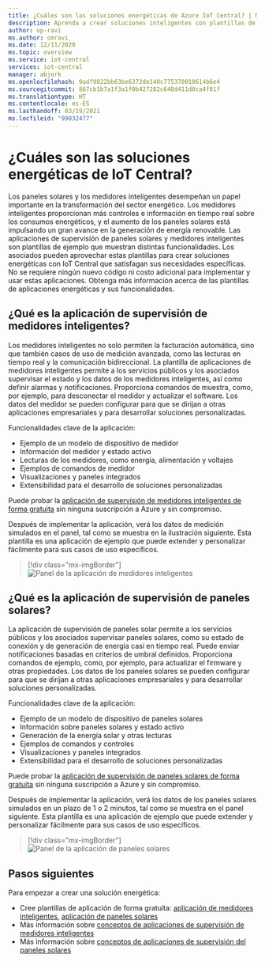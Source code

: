 ```yaml
---
title: ¿Cuáles son las soluciones energéticas de Azure IoT Central? | Microsoft Docs
description: Aprenda a crear soluciones inteligentes con plantillas de la aplicación de Azure IoT Central.
author: op-ravi
ms.author: omravi
ms.date: 12/11/2020
ms.topic: overview
ms.service: iot-central
services: iot-central
manager: abjork
ms.openlocfilehash: 9adf9822bb63be6372de140c775370010614b6e4
ms.sourcegitcommit: 867cb1b7a1f3a1f0b427282c648d411d0ca4f81f
ms.translationtype: HT
ms.contentlocale: es-ES
ms.lasthandoff: 03/19/2021
ms.locfileid: "99832477"
---
```

# <a name="what-are-the-iot-central-energy-solutions"></a>¿Cuáles son las soluciones energéticas de IoT Central?

Los paneles solares y los medidores inteligentes desempeñan un papel importante en la transformación del sector energético. Los medidores inteligentes proporcionan más controles e información en tiempo real sobre los consumos energéticos, y el aumento de los paneles solares está impulsando un gran avance en la generación de energía renovable. Las aplicaciones de supervisión de paneles solares y medidores inteligentes son plantillas de ejemplo que muestran distintas funcionalidades. Los asociados pueden aprovechar estas plantillas para crear soluciones energéticas con IoT Central que satisfagan sus necesidades específicas. No se requiere ningún nuevo código ni costo adicional para implementar y usar estas aplicaciones. Obtenga más información acerca de las plantillas de aplicaciones energéticas y sus funcionalidades.


## <a name="what-is-the-smart-meter-monitoring-application"></a>¿Qué es la aplicación de supervisión de medidores inteligentes?
 Los medidores inteligentes no solo permiten la facturación automática, sino que también casos de uso de medición avanzada, como las lecturas en tiempo real y la comunicación bidireccional. La plantilla de aplicaciones de medidores inteligentes permite a los servicios públicos y los asociados supervisar el estado y los datos de los medidores inteligentes, así como definir alarmas y notificaciones. Proporciona comandos de muestra, como, por ejemplo, para desconectar el medidor y actualizar el software. Los datos del medidor se pueden configurar para que se dirijan a otras aplicaciones empresariales y para desarrollar soluciones personalizadas. 

Funcionalidades clave de la aplicación: 

* Ejemplo de un modelo de dispositivo de medidor 
* Información del medidor y estado activo 
* Lecturas de los medidores, como energía, alimentación y voltajes
* Ejemplos de comandos de medidor 
* Visualizaciones y paneles integrados
* Extensibilidad para el desarrollo de soluciones personalizadas

Puede probar la [aplicación de supervisión de medidores inteligentes de forma gratuita](https://apps.azureiotcentral.com/build/new/smart-meter-monitoring) sin ninguna suscripción a Azure y sin compromiso.


Después de implementar la aplicación, verá los datos de medición simulados en el panel, tal como se muestra en la ilustración siguiente. Esta plantilla es una aplicación de ejemplo que puede extender y personalizar fácilmente para sus casos de uso específicos.

> [!div class="mx-imgBorder"]
> ![Panel de la aplicación de medidores inteligentes](media/overview-iot-central-energy/smart-meter-app-dashboard.png)


## <a name="what-is-the-solar-panel-monitoring-application"></a>¿Qué es la aplicación de supervisión de paneles solares?
La aplicación de supervisión de paneles solar permite a los servicios públicos y los asociados supervisar paneles solares, como su estado de conexión y de generación de energía casi en tiempo real. Puede enviar notificaciones basadas en criterios de umbral definidos. Proporciona comandos de ejemplo, como, por ejemplo, para actualizar el firmware y otras propiedades. Los datos de los paneles solares se pueden configurar para que se dirijan a otras aplicaciones empresariales y para desarrollar soluciones personalizadas. 

Funcionalidades clave de la aplicación: 

* Ejemplo de un modelo de dispositivo de paneles solares 
* Información sobre paneles solares y estado activo
* Generación de la energía solar y otras lecturas
* Ejemplos de comandos y controles
* Visualizaciones y paneles integrados
* Extensibilidad para el desarrollo de soluciones personalizadas

Puede probar la [aplicación de supervisión de paneles solares de forma gratuita](https://apps.azureiotcentral.com/build/new/solar-panel-monitoring) sin ninguna suscripción a Azure y sin compromiso.

Después de implementar la aplicación, verá los datos de los paneles solares simulados en un plazo de 1 o 2 minutos, tal como se muestra en el panel siguiente. Esta plantilla es una aplicación de ejemplo que puede extender y personalizar fácilmente para sus casos de uso específicos. 

> [!div class="mx-imgBorder"]
> ![Panel de la aplicación de paneles solares](media/overview-iot-central-energy/solar-panel-app-dashboard.png)

## <a name="next-steps"></a>Pasos siguientes

Para empezar a crear una solución energética:

* Cree plantillas de aplicación de forma gratuita: [aplicación de medidores inteligentes](https://apps.azureiotcentral.com/build/new/smart-meter-monitoring), [aplicación de paneles solares](https://apps.azureiotcentral.com/build/new/solar-panel-monitoring)
* Más información sobre [conceptos de aplicaciones de supervisión de medidores inteligentes](./concept-iot-central-smart-meter-app.md)
* Más información sobre [conceptos de aplicaciones de supervisión del paneles solares](./concept-iot-central-solar-panel-app.md)
